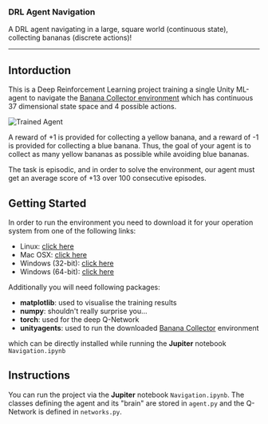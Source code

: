 [image1]: https://user-images.githubusercontent.com/10624937/42135619-d90f2f28-7d12-11e8-8823-82b970a54d7e.gif "Trained Agent"

### DRL Agent Navigation
A DRL agent navigating in a large, square world (continuous state), collecting bananas (discrete actions)! 


---

## Intorduction

This is a Deep Reinforcement Learning project training a single Unity ML-agent to navigate the [Banana Collector environment](https://github.com/Unity-Technologies/ml-agents/blob/master/docs/Learning-Environment-Examples.md#banana-collector)  which has continuous 37 dimensional state space and 4 possible actions.

![Trained Agent][image1]


A reward of +1 is provided for collecting a yellow banana, and a reward of -1 is provided for collecting a blue banana.  Thus, the goal of your agent is to collect as many yellow bananas as possible while avoiding blue bananas.

The task is episodic, and in order to solve the environment, our agent must get an average score of +13 over 100 consecutive episodes.



## Getting Started

In order to run the environment you need to download it for your  operation system from one of the following links:
* Linux: [click here](https://s3-us-west-1.amazonaws.com/udacity-drlnd/P1/Banana/Banana_Linux.zip)
* Mac OSX: [click here](https://s3-us-west-1.amazonaws.com/udacity-drlnd/P1/Banana/Banana.app.zip)
* Windows (32-bit): [click here](https://s3-us-west-1.amazonaws.com/udacity-drlnd/P1/Banana/Banana_Windows_x86.zip)
* Windows (64-bit): [click here](https://s3-us-west-1.amazonaws.com/udacity-drlnd/P1/Banana/Banana_Windows_x86_64.zip)


Additionally you will need following packages: 
* **matplotlib**: used to visualise the training results 
* **numpy**: shouldn't really surprise you...
* **torch**: used for the deep Q-Network
* **unityagents**: used to run the downloaded [Banana Collector](https://github.com/Unity-Technologies/ml-agents/blob/master/docs/Learning-Environment-Examples.md#banana-collector) environment

which can be directly installed while running the **Jupiter** notebook `Navigation.ipynb`



## Instructions

You can run the project via the **Jupiter** notebook `Navigation.ipynb`. The classes defining the agent and its "brain" are stored in `agent.py` and the Q-Network is defined in `networks.py`.








